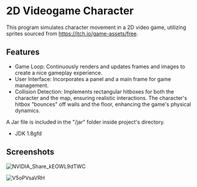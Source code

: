 # 2D Videogame Character

This program simulates character movement in a 2D video game, utilizing sprites sourced from https://itch.io/game-assets/free.

## Features

 * Game Loop: Continuously renders and updates frames and images to create a nice gameplay experience.
 * User Interface: Incorporates a panel and a main frame for game management.
 * Collision Detection: Implements rectangular hitboxes for both the character and the map, ensuring realistic interactions. The character's hitbox "bounces" off walls and the floor, enhancing the game's physical dynamics.

A Jar file is included in the "/jar" folder inside project's directory.


- JDK 1.8gfd


## Screenshots

![NVIDIA_Share_kEOWL9dTWC](https://github.com/nicolasPalomares/2DGameCharacter/assets/106792719/28e9485f-5830-4d1e-b712-40fee0cd1f0b)

![V5oPVsaVRH](https://github.com/nicolasPalomares/2DGameCharacter/assets/106792719/4ffbeb3a-cd80-48bc-a823-2b936dc7e342)
